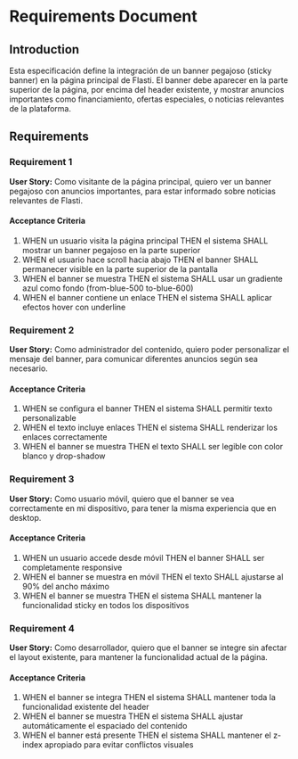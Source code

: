 # Requirements Document

## Introduction

Esta especificación define la integración de un banner pegajoso (sticky banner) en la página principal de Flasti. El banner debe aparecer en la parte superior de la página, por encima del header existente, y mostrar anuncios importantes como financiamiento, ofertas especiales, o noticias relevantes de la plataforma.

## Requirements

### Requirement 1

**User Story:** Como visitante de la página principal, quiero ver un banner pegajoso con anuncios importantes, para estar informado sobre noticias relevantes de Flasti.

#### Acceptance Criteria

1. WHEN un usuario visita la página principal THEN el sistema SHALL mostrar un banner pegajoso en la parte superior
2. WHEN el usuario hace scroll hacia abajo THEN el banner SHALL permanecer visible en la parte superior de la pantalla
3. WHEN el banner se muestra THEN el sistema SHALL usar un gradiente azul como fondo (from-blue-500 to-blue-600)
4. WHEN el banner contiene un enlace THEN el sistema SHALL aplicar efectos hover con underline

### Requirement 2

**User Story:** Como administrador del contenido, quiero poder personalizar el mensaje del banner, para comunicar diferentes anuncios según sea necesario.

#### Acceptance Criteria

1. WHEN se configura el banner THEN el sistema SHALL permitir texto personalizable
2. WHEN el texto incluye enlaces THEN el sistema SHALL renderizar los enlaces correctamente
3. WHEN el banner se muestra THEN el texto SHALL ser legible con color blanco y drop-shadow

### Requirement 3

**User Story:** Como usuario móvil, quiero que el banner se vea correctamente en mi dispositivo, para tener la misma experiencia que en desktop.

#### Acceptance Criteria

1. WHEN un usuario accede desde móvil THEN el banner SHALL ser completamente responsive
2. WHEN el banner se muestra en móvil THEN el texto SHALL ajustarse al 90% del ancho máximo
3. WHEN el banner se muestra THEN el sistema SHALL mantener la funcionalidad sticky en todos los dispositivos

### Requirement 4

**User Story:** Como desarrollador, quiero que el banner se integre sin afectar el layout existente, para mantener la funcionalidad actual de la página.

#### Acceptance Criteria

1. WHEN el banner se integra THEN el sistema SHALL mantener toda la funcionalidad existente del header
2. WHEN el banner se muestra THEN el sistema SHALL ajustar automáticamente el espaciado del contenido
3. WHEN el banner está presente THEN el sistema SHALL mantener el z-index apropiado para evitar conflictos visuales